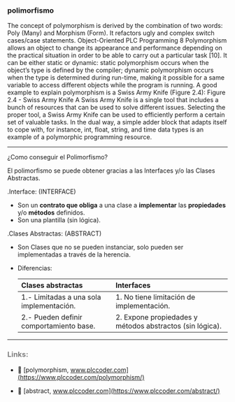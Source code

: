### polimorfismo

The concept of polymorphism is derived by the combination of two words: Poly (Many) and 
Morphism (Form). It refactors ugly and complex switch cases/case statements.
Object-Oriented PLC Programming
8
Polymorphism allows an object to change its appearance and performance depending on the 
practical situation in order to be able to carry out a particular task [10]. It can be either static or 
dynamic: static polymorphism occurs when the object’s type is defined by the compiler; 
dynamic polymorphism occurs when the type is determined during run-time, making it possible 
for a same variable to access different objects while the program is running.
A good example to explain polymorphism is a Swiss Army Knife (Figure 2.4):
Figure 2.4 - Swiss Army Knife
A Swiss Army Knife is a single tool that includes a bunch of resources that can be used to solve
different issues. Selecting the proper tool, a Swiss Army Knife can be used to efficiently
perform a certain set of valuable tasks. In the dual way, a simple adder block that adapts itself 
to cope with, for instance, int, float, string, and time data types is an example of a polymorphic 
programming resource.

***

¿Como conseguir el Polimorfismo?

El polimorfismo se puede obtener gracias a las Interfaces y/o las Clases Abstractas.

.Interface: (INTERFACE)
- Son un **contrato que obliga** a una clase a **implementar** las **propiedades** y/o **métodos** definidos.
- Son una plantilla (sin lógica).

.Clases Abstractas: (ABSTRACT)
- Son Clases que no se pueden instanciar, solo pueden ser implementadas a través de la herencia.

- Diferencias:

    | Clases abstractas | Interfaces | 
    | :--- | :--- |     
    | 1.- Limitadas a una sola implementación.   | 1. No tiene limitación de implementación.     | 
    | 2.- Pueden definir comportamiento base.     | 2. Expone propiedades y métodos abstractos (sin lógica).     |
***    
### <span style="color:grey">Links:</span>

- 🔗 [polymorphism, www.plccoder.com](https://www.plccoder.com/polymorphism/)

- 🔗 [abstract, www.plccoder.com](https://www.plccoder.com/abstract/)
